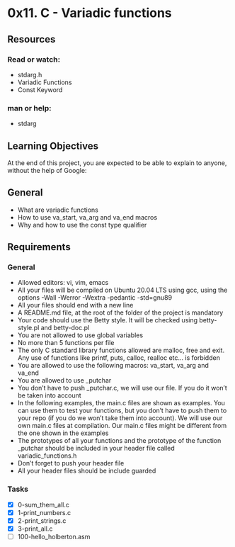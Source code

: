 # 0x11. C - Variadic functions
## Resources
### Read or watch:
- stdarg.h
- Variadic Functions
- Const Keyword
### man or help:
- stdarg
## Learning Objectives
At the end of this project, you are expected to be able to explain to anyone, without the help of Google:

## General
- What are variadic functions
- How to use va\_start, va\_arg and va\_end macros
- Why and how to use the const type qualifier
## Requirements
### General
- Allowed editors: vi, vim, emacs
- All your files will be compiled on Ubuntu 20.04 LTS using gcc, using the options -Wall -Werror -Wextra -pedantic -std=gnu89
- All your files should end with a new line
- A README.md file, at the root of the folder of the project is mandatory
- Your code should use the Betty style. It will be checked using betty-style.pl and betty-doc.pl
- You are not allowed to use global variables
- No more than 5 functions per file
- The only C standard library functions allowed are malloc, free and exit. Any use of functions like printf, puts, calloc, realloc etc… is forbidden
- You are allowed to use the following macros: va\_start, va\_arg and va\_end
- You are allowed to use _putchar
- You don’t have to push _putchar.c, we will use our file. If you do it won’t be taken into account
- In the following examples, the main.c files are shown as examples. You can use them to test your functions, but you don’t have to push them to your repo (if you do we won’t take them into account). We will use our own main.c files at compilation. Our main.c files might be different from the one shown in the examples
- The prototypes of all your functions and the prototype of the function _putchar should be included in your header file called variadic_functions.h
- Don’t forget to push your header file
- All your header files should be include guarded
### Tasks
- [x] 0-sum\_them\_all.c
- [x] 1-print\_numbers.c
- [x] 2-print\_strings.c
- [x] 3-print\_all.c
- [ ] 100-hello\_holberton.asm
